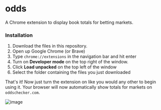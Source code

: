 # odds
A Chrome extension to display book totals for betting markets.

### Installation

1. Download the files in this repository.
2. Open up Google Chrome (or Brave)
3. Type `chrome://extensions` in the navigation bar and hit enter
4. Turn on **Developer mode** on the top right of the window.
5. Click **Load unpacked** on the top left of the window
6. Select the folder containing the files you just downloaded

That's it!  Now just turn the extension on like you would any other to begin using it.  Your browser will now automatically show totals for markets on `oddschecker.com`.

![image](https://user-images.githubusercontent.com/7944071/212502159-af2b1df9-81d8-489a-8314-a0a1a5818115.png)
